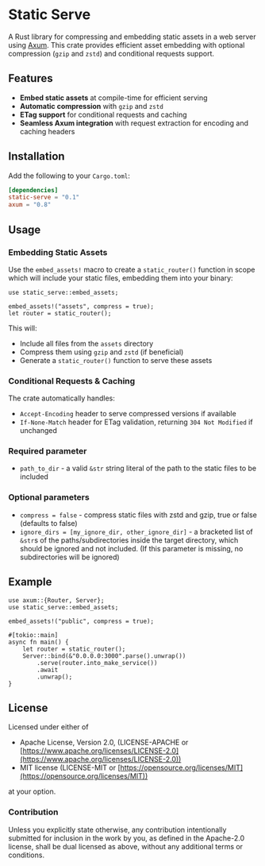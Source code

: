 # Static Serve

A Rust library for compressing and embedding static assets in a web server using [Axum](https://github.com/tokio-rs/axum). This crate provides efficient asset embedding with optional compression (`gzip` and `zstd`) and conditional requests support.

## Features

- **Embed static assets** at compile-time for efficient serving
- **Automatic compression** with `gzip` and `zstd`
- **ETag support** for conditional requests and caching
- **Seamless Axum integration** with request extraction for encoding and caching headers

## Installation

Add the following to your `Cargo.toml`:

```toml
[dependencies]
static-serve = "0.1"
axum = "0.8"
```

## Usage

### Embedding Static Assets

Use the `embed_assets!` macro to create a `static_router()` function in scope which will include your static files, embedding them into your binary:

```rust,ignore
use static_serve::embed_assets;

embed_assets!("assets", compress = true);
let router = static_router();
```

This will:

- Include all files from the `assets` directory
- Compress them using `gzip` and `zstd` (if beneficial)
- Generate a `static_router()` function to serve these assets

### Conditional Requests & Caching

The crate automatically handles:
- `Accept-Encoding` header to serve compressed versions if available
- `If-None-Match` header for ETag validation, returning `304 Not Modified` if unchanged

### Required parameter

- `path_to_dir` - a valid `&str` string literal of the path to the static files to be included

### Optional parameters

- `compress = false` - compress static files with zstd and gzip, true or false (defaults to false)
- `ignore_dirs = [my_ignore_dir, other_ignore_dir]` - a bracketed list of `&str`s of the paths/subdirectories inside the target directory, which should be ignored and not included. (If this parameter is missing, no subdirectories will be ignored)

## Example

```rust,ignore
use axum::{Router, Server};
use static_serve::embed_assets;

embed_assets!("public", compress = true);

#[tokio::main]
async fn main() {
    let router = static_router();
    Server::bind(&"0.0.0.0:3000".parse().unwrap())
        .serve(router.into_make_service())
        .await
        .unwrap();
}
```

## License

Licensed under either of
- Apache License, Version 2.0, (LICENSE-APACHE or [https://www.apache.org/licenses/LICENSE-2.0](https://www.apache.org/licenses/LICENSE-2.0))
- MIT license (LICENSE-MIT or [https://opensource.org/licenses/MIT](https://opensource.org/licenses/MIT))

at your option.

### Contribution

Unless you explicitly state otherwise, any contribution intentionally submitted for inclusion in the work by you, as defined in the Apache-2.0 license, shall be dual licensed as above, without any additional terms or conditions.
